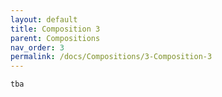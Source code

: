 ```yaml
---
layout: default
title: Composition 3
parent: Compositions
nav_order: 3
permalink: /docs/Compositions/3-Composition-3
---
```


`tba`
